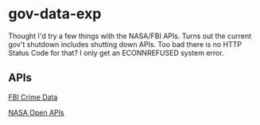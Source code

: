 # gov-data-exp

Thought I'd try a few things with the NASA/FBI APIs. Turns out the current gov't shutdown includes shutting down APIs. Too bad there is no HTTP Status Code for that? I only get an ECONNREFUSED system error.

## APIs

[FBI Crime Data](https://crime-data-explorer.fr.cloud.gov/api)

[NASA Open APIs](https://api.nasa.gov/)